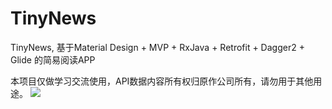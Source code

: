 # TinyNews
TinyNews, 基于Material Design + MVP + RxJava + Retrofit + Dagger2 + Glide 的简易阅读APP

本项目仅做学习交流使用，API数据内容所有权归原作公司所有，请勿用于其他用途。
![](https://github.com/tinybreeze/TinyNews/raw/master/app\src\main\res\mipmap-hdpi\icon.png)
